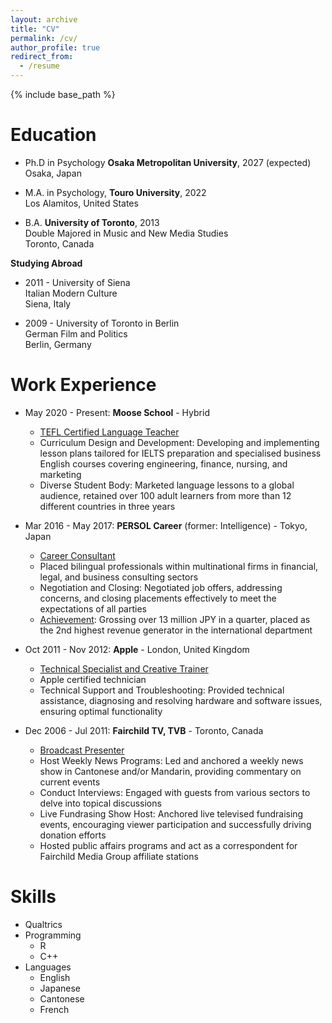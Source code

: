 ```yaml
---
layout: archive
title: "CV"
permalink: /cv/
author_profile: true
redirect_from:
  - /resume
---
```


{% include base_path %}

<!-- [Download CV here](https://cleone.github.io/files/cv.pdf) -->

Education
======
* Ph.D in Psychology **Osaka Metropolitan University**, 2027 (expected)    
Osaka, Japan  

* M.A. in Psychology, **Touro University**, 2022    
Los Alamitos, United States    

* B.A. **University of Toronto**, 2013  
Double Majored in Music and New Media Studies  
Toronto, Canada  

**Studying Abroad**  
* 2011 - University of Siena    
Italian Modern Culture  
Siena, Italy  

* 2009 - University of Toronto in Berlin  
German Film and Politics  
Berlin, Germany  


Work Experience
======
* May 2020 - Present: **Moose School** - Hybrid
  * <u>TEFL Certified Language Teacher</u>
  * Curriculum Design and Development: Developing and implementing lesson plans tailored for IELTS preparation and specialised business English courses covering engineering, finance, nursing, and marketing
  * Diverse Student Body: Marketed language lessons to a global audience, retained over 100 adult learners from more than 12 different countries in three years


* Mar 2016 - May 2017: **PERSOL Career** (former: Intelligence) - Tokyo, Japan
  * <u>Career Consultant</u>
  * Placed bilingual professionals within multinational firms in financial, legal, and business consulting sectors
  * Negotiation and Closing: Negotiated job offers, addressing concerns, and closing placements effectively to meet the expectations of all parties
  * <u>Achievement</u>: Grossing over 13 million JPY in a quarter, placed as the 2nd
highest revenue generator in the international department


* Oct 2011 - Nov 2012: **Apple** - London, United Kingdom  
  * <u>Technical Specialist and Creative Trainer</u>  
  * Apple certified technician
  * Technical Support and Troubleshooting: Provided technical assistance, diagnosing and resolving hardware and software issues, ensuring optimal functionality


* Dec 2006 - Jul 2011: **Fairchild TV, TVB** - Toronto, Canada  
  * <u>Broadcast Presenter</u>
  * Host Weekly News Programs: Led and anchored a weekly news show in Cantonese and/or Mandarin, providing commentary on current events
  * Conduct Interviews: Engaged with guests from various sectors to delve into topical discussions
  * Live Fundrasing Show Host: Anchored live televised fundraising events, encouraging viewer participation and successfully driving donation efforts
  * Hosted public affairs programs and act as a correspondent for Fairchild Media Group affiliate stations

  
Skills
======
* Qualtrics
* Programming
  * R
  * C++
* Languages
  * English
  * Japanese
  * Cantonese
  * French

<!-- Publications
======
  <ul>{% for post in site.publications reversed %}
    {% include archive-single-cv.html %}
  {% endfor %}</ul>
  
Talks
======
  <ul>{% for post in site.talks reversed %}
    {% include archive-single-talk-cv.html  %}
  {% endfor %}</ul>
  
Teaching
======
  <ul>{% for post in site.teaching reversed %}
    {% include archive-single-cv.html %}
  {% endfor %}</ul>
  
Service and leadership
======
* Currently signed in to 43 different slack teams -->
